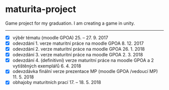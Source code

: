 # maturita-project
Game project for my graduation.
I am creating a game in unity.

---
- [x] výběr tématu (moodle GPOA) 25. – 27. 9. 2017
- [x] odevzdání 1. verze maturitní práce na moodle GPOA 8. 12. 2017
- [x] odevzdání 2. verze maturitní práce na moodle GPOA 26. 1. 2018
- [x] odevzdání 3. verze maturitní práce na moodle GPOA 2. 3. 2018
- [x] odevzdání 4. (definitivní) verze maturitní práce na moodle GPOA a 2 vytištěných exemplářů 6. 4. 2018
- [x] odevzdávka finální verze prezentace MP (moodle GPOA /vedoucí MP) 11. 5. 2018
- [x] obhajoby maturitních prací 17. – 18. 5. 2018 
